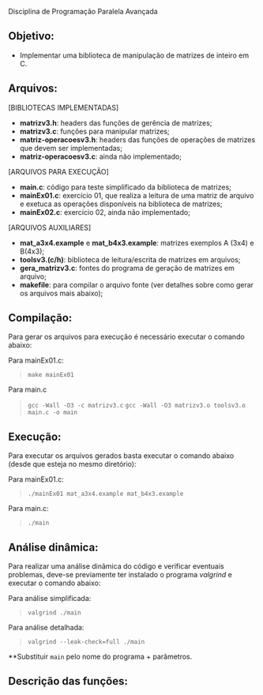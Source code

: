 Disciplina de Programação Paralela Avançada

## Objetivo:
- Implementar uma biblioteca de manipulação de matrizes de inteiro em C.

## Arquivos:

[BIBLIOTECAS IMPLEMENTADAS]
- **matrizv3.h**: headers das funções de gerência de matrizes;
- **matrizv3.c**: funções para manipular matrizes;
- **matriz-operacoesv3.h**: headers das funções de operações de matrizes que devem ser implementadas;
- **matriz-operacoesv3.c**: ainda não implementado;

[ARQUIVOS PARA EXECUÇÃO]
- **main.c**: código para teste simplificado da biblioteca de matrizes;
- **mainEx01.c**: exercício 01, que realiza a leitura de uma matriz de arquivo e exetuca as operações disponíveis na biblioteca de matrizes;
- **mainEx02.c**: exercício 02, ainda não implementado;

[ARQUIVOS AUXILIARES]
- **mat_a3x4.example** e **mat_b4x3.example**: matrizes exemplos A (3x4) e B(4x3);
- **toolsv3.(c/h)**: biblioteca de leitura/escrita de matrizes em arquivos;
- **gera_matrizv3.c**: fontes do programa de geração de matrizes em arquivo;
- **makefile**: para compilar o arquivo fonte (ver detalhes sobre como gerar os arquivos mais abaixo);

## Compilação:

Para gerar os arquivos para execução é necessário executar o comando abaixo:

Para mainEx01.c:
> `make mainEx01`

Para main.c
> `gcc -Wall -O3 -c matrizv3.c`
> `gcc -Wall -O3 matrizv3.o toolsv3.o main.c -o main`

## Execução:

Para executar os arquivos gerados basta executar o comando abaixo (desde que esteja no mesmo diretório):

Para mainEx01.c:
> `./mainEx01 mat_a3x4.example mat_b4x3.example`

Para main.c:
> `./main`

## Análise dinâmica:

Para realizar uma análise dinâmica do código e verificar eventuais problemas, deve-se previamente ter instalado o programa *valgrind* e executar o comando abaixo:

Para análise simplificada:
> `valgrind ./main`

Para análise detalhada:
> `valgrind --leak-check=full ./main`

**Substituir `main` pelo nome do programa + parâmetros.

## Descrição das funções: